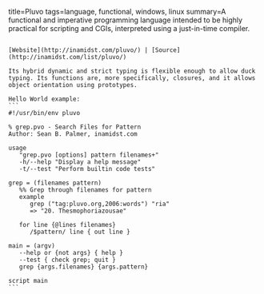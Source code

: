 title=Pluvo
tags=language, functional, windows, linux
summary=A functional and imperative programming language intended to be highly practical for scripting and CGIs, interpreted using a just-in-time compiler.
~~~~~~

[Website](http://inamidst.com/pluvo/) | [Source](http://inamidst.com/list/pluvo/)

Its hybrid dynamic and strict typing is flexible enough to allow duck typing. Its functions are, more specifically, closures, and it allows object orientation using prototypes.

Hello World example:
```
#!/usr/bin/env pluvo

% grep.pvo - Search Files for Pattern
Author: Sean B. Palmer, inamidst.com

usage
   "grep.pvo [options] pattern filenames+"
   -h/--help "Display a help message"
   -t/--test "Perform builtin code tests"

grep = (filenames pattern)
   %% Grep through filenames for pattern
   example
      grep ("tag:pluvo.org,2006:words") "ria"
      => "20. Thesmophoriazousae"

   for line {@lines filenames}
      /$pattern/ line { out line }

main = (argv)
   --help or {not args} { help }
   --test { check grep; quit }
   grep {args.filenames} {args.pattern}

script main
```

